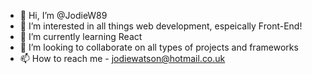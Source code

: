 - 👋 Hi, I’m @JodieW89
- 👀 I’m interested in all things web development, espeically Front-End!
- 🌱 I’m currently learning React
- 💞️ I’m looking to collaborate on all types of projects and frameworks
- 📫 How to reach me - jodiewatson@hotmail.co.uk

<!---
JodieW89/JodieW89 is a ✨ special ✨ repository because its `README.md` (this file) appears on your GitHub profile.
You can click the Preview link to take a look at your changes.
--->
